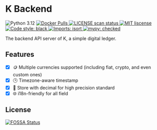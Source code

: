 # K Backend

<p align="left">
    <img src="https://img.shields.io/badge/python-3.12-blue.svg?logo=python" alt="Python 3.12" />
    <a href="https://hub.docker.com/repository/docker/tomy0000000/k-backend">
        <img alt="Docker Pulls" src="https://img.shields.io/docker/pulls/tomy0000000/k-backend">
    </a>
    <a href="https://app.fossa.com/projects/git%2Bgithub.com%2Ftomy0000000%2FK-Backend?ref=badge_shield">
        <img src="https://app.fossa.com/api/projects/git%2Bgithub.com%2Ftomy0000000%2FK-Backend.svg?type=shield" alt="LICENSE scan status" />
    </a>
    <a href="https://github.com/tomy0000000/K-Backend/blob/main/LICENSE">
        <img src="https://img.shields.io/github/license/tomy0000000/K-Backend.svg" alt="MIT liscense" />
    </a>
    <a href="https://github.com/psf/black">
        <img src="https://img.shields.io/badge/code%20style-black-000000.svg" alt="Code style: black" />
    </a>
    <a href="https://pycqa.github.io/isort">
        <img src="https://img.shields.io/badge/imports-isort-1674b1?labelColor=ef8336&style=flat" alt="Imports: isort" />
    </a>
    <a href="http://mypy-lang.org/">
        <img src="https://img.shields.io/badge/mypy-checked-blue" alt="mypy: checked">
    </a>
</p>

The backend API server of K, a simple digital ledger.

## Features

- [x] 🪙 Multiple currencies supported (including fiat, crypto, and even custom ones)
- [x] 🕒 Timezone-aware timestamp
- [x] 🧮 Store with decimal for high precision standard
- [x] 🌐 i18n-friendly for all field

## License

[![FOSSA Status](https://app.fossa.com/api/projects/git%2Bgithub.com%2Ftomy0000000%2FK-Backend.svg?type=large)](https://app.fossa.com/projects/git%2Bgithub.com%2Ftomy0000000%2FK-Backend?ref=badge_large)
